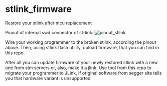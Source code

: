 # stlink_firmware
Restore your stlink after mcu replacement

Pinout of internal swd connector of st-link:
![pinout_stlink](https://user-images.githubusercontent.com/69225471/168513126-b19c756d-a91e-48cb-9540-7b63668a1dbb.png)

Wire your working programmer to the broken stlink, according the pinout above.
Then, using stlink flash utility, upload firmware, that you can find in this repo.

After all you can update firmware of your newly restored stlink with a new one from stm servers or, also, make it a jlink.
Use tool from this repo to migrate your programmer to JLink, if original software from segger site tells you that hardware variant is unsupported
